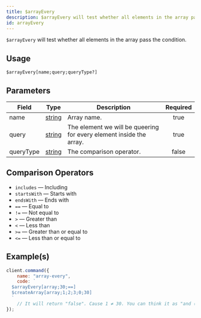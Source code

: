 ```yaml
---
title: $arrayEvery
description: $arrayEvery will test whether all elements in the array pass the condition.
id: arrayEvery
---
```


`$arrayEvery` will test whether all elements in the array pass the condition.

## Usage

```aoi
$arrayEvery[name;query;queryType?]
```

## Parameters

| Field     | Type                                                                                              | Description                                                         | Required |
| --------- | ------------------------------------------------------------------------------------------------- | ------------------------------------------------------------------- | :------: |
| name      | [string](https://developer.mozilla.org/en-US/docs/Web/JavaScript/Reference/Global_Objects/String) | Array name.                                                         |   true   |
| query     | [string](https://developer.mozilla.org/en-US/docs/Web/JavaScript/Reference/Global_Objects/String) | The element we will be queering for every element inside the array. |   true   |
| queryType | [string](https://developer.mozilla.org/en-US/docs/Web/JavaScript/Reference/Global_Objects/String) | The comparison operator.                                            |  false   |

## Comparison Operators

-   `includes` — Including
-   `startsWith` — Starts with
-   `endsWith` — Ends with
-   `==` — Equal to
-   `!=` — Not equal to
-   `>` — Greater than
-   `<` — Less than
-   `>=` — Greater than or equal to
-   `<=` — Less than or equal to

## Example(s)

```javascript
client.command({
    name: "array-every",
    code: `
  $arrayEvery[array;30;==]
  $createArray[array;1;2;3;0;30]
  `
    // It will return "false". Cause 1 ≠ 30. You can think it as "and (&&)" logical operator.
});
```
